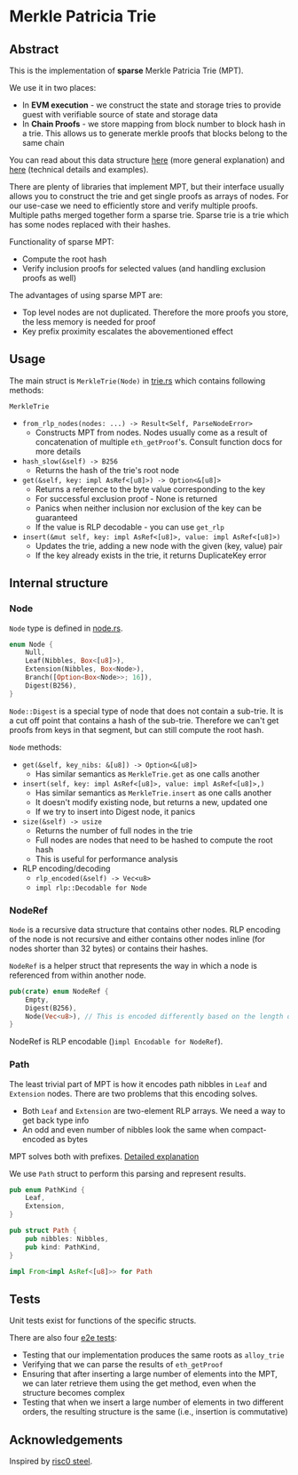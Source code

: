 # Merkle Patricia Trie

## Abstract

This is the implementation of **sparse** Merkle Patricia Trie (MPT).

We use it in two places:
* In **EVM execution** - we construct the state and storage tries to provide guest with verifiable source of state and storage data
* In **Chain Proofs** - we store mapping from block number to block hash in a trie. This allows us to generate merkle proofs that blocks belong to the same chain

You can read about this data structure [here](https://docs.alchemy.com/docs/patricia-merkle-tries) (more general explanation) and [here](https://ethereum.org/pl/developers/docs/data-structures-and-encoding/patricia-merkle-trie/) (technical details and examples).

There are plenty of libraries that implement MPT, but their interface usually allows you to construct the trie and get single proofs as arrays of nodes. For our use-case we need to efficiently store and verify multiple proofs. Multiple paths merged together form a sparse trie. Sparse trie is a trie which has some nodes replaced with their hashes.

Functionality of sparse MPT:
* Compute the root hash
* Verify inclusion proofs for selected values (and handling exclusion proofs as well)

The advantages of using sparse MPT are:
* Top level nodes are not duplicated. Therefore the more proofs you store, the less memory is needed for proof
* Key prefix proximity escalates the abovementioned effect

## Usage

The main struct is `MerkleTrie(Node)` in [trie.rs](./src/trie.rs) which contains following methods:

`MerkleTrie`
* `from_rlp_nodes(nodes: ...) -> Result<Self, ParseNodeError>`
    * Constructs MPT from nodes. Nodes usually come as a result of concatenation of multiple `eth_getProof`'s. Consult function docs for more details
* `hash_slow(&self) -> B256`
    * Returns the hash of the trie's root node
* `get(&self, key: impl AsRef<[u8]>) -> Option<&[u8]>`
    * Returns a reference to the byte value corresponding to the key
    * For successful exclusion proof - None is returned
    * Panics when neither inclusion nor exclusion of the key can be guaranteed
    * If the value is RLP decodable - you can use `get_rlp`
* `insert(&mut self, key: impl AsRef<[u8]>, value: impl AsRef<[u8]>)`
    * Updates the trie, adding a new node with the given (key, value) pair
    * If the key already exists in the trie, it returns DuplicateKey error

## Internal structure

### Node
`Node` type is defined in [node.rs](./src/node.rs).
```rs
enum Node {
    Null,
    Leaf(Nibbles, Box<[u8]>),
    Extension(Nibbles, Box<Node>),
    Branch([Option<Box<Node>>; 16]),
    Digest(B256),
}
```

`Node::Digest` is a special type of node that does not contain a sub-trie. It is a cut off point that contains a hash of the sub-trie. Therefore we can't get proofs from keys in that segment, but can still compute the root hash.

`Node` methods:
* `get(&self, key_nibs: &[u8]) -> Option<&[u8]>`
    * Has similar semantics as `MerkleTrie.get` as one calls another
* `insert(self, key: impl AsRef<[u8]>, value: impl AsRef<[u8]>,)`
    * Has similar semantics as `MerkleTrie.insert` as one calls another
    * It doesn't modify existing node, but returns a new, updated one
    * If we try to insert into Digest node, it panics
* `size(&self) -> usize`
    * Returns the number of full nodes in the trie
    * Full nodes are nodes that need to be hashed to compute the root hash
    * This is useful for performance analysis
* RLP encoding/decoding
    * `rlp_encoded(&self) -> Vec<u8>`
    * `impl rlp::Decodable for Node`

### NodeRef

`Node` is a recursive data structure that contains other nodes. RLP encoding of the node is not recursive and either contains other nodes inline (for nodes shorter than 32 bytes) or contains their hashes.

`NodeRef` is a helper struct that represents the way in which a node is referenced from within another node.
```rs
pub(crate) enum NodeRef {
    Empty,
    Digest(B256),
    Node(Vec<u8>), // This is encoded differently based on the length of the encoded node
}
```

NodeRef is RLP encodable ()`impl Encodable for NodeRef`).

### Path

The least trivial part of MPT is how it encodes path nibbles in `Leaf` and `Extension` nodes. There are two problems that this encoding solves.
* Both `Leaf` and `Extension` are two-element RLP arrays. We need a way to get back type info
* An odd and even number of nibbles look the same when compact-encoded as bytes

MPT solves both with prefixes. [Detailed explanation](https://ethereum.org/pl/developers/docs/data-structures-and-encoding/patricia-merkle-trie/#specification)

We use `Path` struct to perform this parsing and represent results.

```rs
pub enum PathKind {
    Leaf,
    Extension,
}

pub struct Path {
    pub nibbles: Nibbles,
    pub kind: PathKind,
}

impl From<impl AsRef<[u8]>> for Path
```

## Tests

Unit tests exist for functions of the specific structs.

There are also four [e2e tests](./tests/):
* Testing that our implementation produces the same roots as `alloy_trie`
* Verifying that we can parse the results of `eth_getProof`
* Ensuring that after inserting a large number of elements into the MPT, we can later retrieve them using the get method, even when the structure becomes complex
* Testing that when we insert a large number of elements in two different orders, the resulting structure is the same (i.e., insertion is commutative)

## Acknowledgements

Inspired by [risc0 steel](https://github.com/risc0/risc0-ethereum/blob/main/steel/src/mpt.rs).
